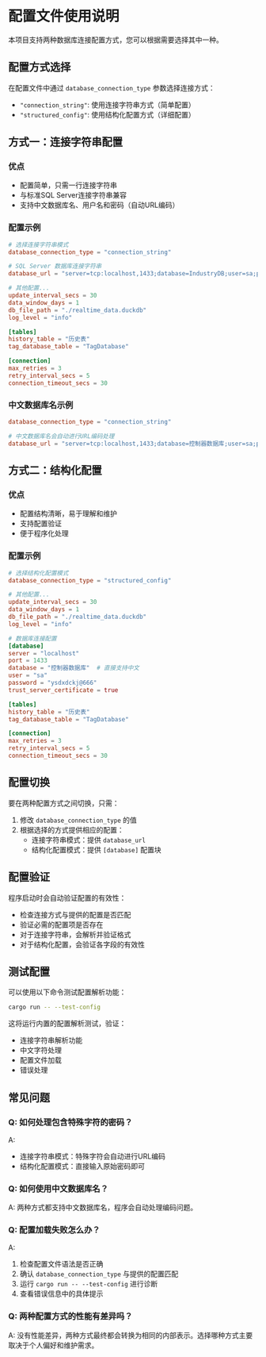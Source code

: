 # 配置文件使用说明

本项目支持两种数据库连接配置方式，您可以根据需要选择其中一种。

## 配置方式选择

在配置文件中通过 `database_connection_type` 参数选择连接方式：

- `"connection_string"`: 使用连接字符串方式（简单配置）
- `"structured_config"`: 使用结构化配置方式（详细配置）

## 方式一：连接字符串配置

### 优点
- 配置简单，只需一行连接字符串
- 与标准SQL Server连接字符串兼容
- 支持中文数据库名、用户名和密码（自动URL编码）

### 配置示例

```toml
# 选择连接字符串模式
database_connection_type = "connection_string"

# SQL Server 数据库连接字符串
database_url = "server=tcp:localhost,1433;database=IndustryDB;user=sa;password=YourPassword;TrustServerCertificate=true"

# 其他配置...
update_interval_secs = 30
data_window_days = 1
db_file_path = "./realtime_data.duckdb"
log_level = "info"

[tables]
history_table = "历史表"
tag_database_table = "TagDatabase"

[connection]
max_retries = 3
retry_interval_secs = 5
connection_timeout_secs = 30
```

### 中文数据库名示例

```toml
database_connection_type = "connection_string"

# 中文数据库名会自动进行URL编码处理
database_url = "server=tcp:localhost,1433;database=控制器数据库;user=sa;password=ysdxdckj@666;TrustServerCertificate=true"
```

## 方式二：结构化配置

### 优点
- 配置结构清晰，易于理解和维护
- 支持配置验证
- 便于程序化处理

### 配置示例

```toml
# 选择结构化配置模式
database_connection_type = "structured_config"

# 其他配置...
update_interval_secs = 30
data_window_days = 1
db_file_path = "./realtime_data.duckdb"
log_level = "info"

# 数据库连接配置
[database]
server = "localhost"
port = 1433
database = "控制器数据库"  # 直接支持中文
user = "sa"
password = "ysdxdckj@666"
trust_server_certificate = true

[tables]
history_table = "历史表"
tag_database_table = "TagDatabase"

[connection]
max_retries = 3
retry_interval_secs = 5
connection_timeout_secs = 30
```

## 配置切换

要在两种配置方式之间切换，只需：

1. 修改 `database_connection_type` 的值
2. 根据选择的方式提供相应的配置：
   - 连接字符串模式：提供 `database_url`
   - 结构化配置模式：提供 `[database]` 配置块

## 配置验证

程序启动时会自动验证配置的有效性：

- 检查连接方式与提供的配置是否匹配
- 验证必需的配置项是否存在
- 对于连接字符串，会解析并验证格式
- 对于结构化配置，会验证各字段的有效性

## 测试配置

可以使用以下命令测试配置解析功能：

```bash
cargo run -- --test-config
```

这将运行内置的配置解析测试，验证：
- 连接字符串解析功能
- 中文字符处理
- 配置文件加载
- 错误处理

## 常见问题

### Q: 如何处理包含特殊字符的密码？
A: 
- 连接字符串模式：特殊字符会自动进行URL编码
- 结构化配置模式：直接输入原始密码即可

### Q: 如何使用中文数据库名？
A: 两种方式都支持中文数据库名，程序会自动处理编码问题。

### Q: 配置加载失败怎么办？
A: 
1. 检查配置文件语法是否正确
2. 确认 `database_connection_type` 与提供的配置匹配
3. 运行 `cargo run -- --test-config` 进行诊断
4. 查看错误信息中的具体提示

### Q: 两种配置方式的性能有差异吗？
A: 没有性能差异，两种方式最终都会转换为相同的内部表示。选择哪种方式主要取决于个人偏好和维护需求。